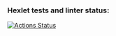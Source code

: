 ### Hexlet tests and linter status:
[![Actions Status](https://github.com/Daria314/python-project-lvl1/workflows/hexlet-check/badge.svg)](https://github.com/Daria314/python-project-lvl1/actions)